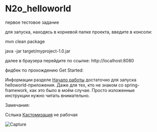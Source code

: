 # N2o_helloworld
первое тестовое задание

для запуска, находясь в корневой папке проекта,  введите в консоли:

mvn clean package

java -jar target/myproject-1.0.jar

далее в браузера перейдите по ссылке:
http://localhost:8080

фидбек по прохождению Get Started:

Информации разделе [Начало работы](https://n2oapp.net/docs/guides/manual/getstarted) достаточно для запуска helloworld-приложения. Даже для тех, кто не знаком со spring-framework, как это было в моём случае. Просто изложенные инструкции нужно читать внимательно.

Замечания:

Сслыка [Кастомизация](https://n2oapp.net/docs/guides/manual/getstarted/customization) не рабочая

![Capture](https://user-images.githubusercontent.com/72188708/178739872-3e5b28a7-d922-4721-9498-60aa2f568f53.PNG)
